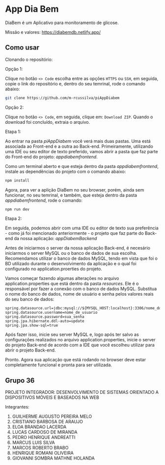 # App Dia Bem

DiaBem é um Aplicativo para monitoramento de glicose.

Missão e valores: https://diabemdb.netlify.app/

## Como usar

Clonando o repositório:

Opção 1:

Clique no botão `<> Code` escolha entre as opções `HTTPS` ou `SSH`, em seguida,
copie o link do repositório e, dentro do seu temrinal, rode o comando abaixo:

```bash
git clone https://github.com/m-rcussilva/piAppDiabem
```

Opção 2:

Clique no botão `<> Code`, em seguida, clique em: `Download ZIP`. Quando
o download foi concluído, extraia o arquivo.

Etapa 1:

Ao entrar na pasta _piAppDiabem_ você verá mais duas pastas. Uma está
associada ao Front-end e a outra ao Back-end. Primeiramente, utilizando uma IDE
ou seu editor de texto preferido, vamos abrir a pasta que faz parte do
Front-end do projeto: _appdiabemfrontend_.

Como um terminal aberto e que esteja dentro da pasta _appdiabemfrontend_,
instale as dependências do projeto com o comando abaixo:

```bash
npm install
```

Agora, para ver a aplição DiaBem no seu browser, porém, ainda sem funcionar, no
seu temrinal, e também, que esteja dentro da pasta _appdiabemfrontend_, rode
o comando:

```bash
npm run dev
```

Etapa 2:

Em seguida, podemos abrir com uma IDE ou editor de texto sua preferência - como
já foi mencionado anteriormente - o projeto que faz parte do Back-end da nossa
aplicação: _appDiabemBackend_

Antes de iniciarmos o server da nossa aplicação Back-end, é necesário
iniciarmos o server MySQL ou o banco de dados de sua escolha. Recomendamos
utilizar o banco de dados MySQL, tendo em vista que foi o BD utilizado durante
o desenvolvimento da aplicação e o qual foi configurado no
application.proerties do projeto.

Vamos começar fazendo algumas alterações no arquivo application.properties
que está dentro da pasta _resources_. Ele é o responsável por fazer a conexão
com o banco de dados MySQL. Substitua o nome do banco de dados, nome de usuário
e senha pelos valores reais do seu banco de dados:

```
spring.datasource.url=jdbc:mysql://${MYSQL_HOST:localhost}:3306/nome_do_banco_de_dados  
spring.datasource.username=nome_de_usuario  
spring.datasource.password=sua_senha  
spring.jpa.hibernate.ddl-auto=update  
spring.jpa.show-sql=true
```

Após fazer isso, inicie seu server MySQL e, logo após ter salvo as
configurações realizados no arquivo application.properties, inicie o server
do projeto Back-end de acordo com a IDE que você escolheu utilizar para abrir
o projeto Back-end.

Pronto. Agora sua aplicação que está rodando no browser deve estar completamente
funcional e pronta para ser utilizada.

## Grupo 36

PROJETO INTEGRADOR: DESENVOLVIMENTO DE SISTEMAS ORIENTADO A DISPOSITIVOS MÓVEIS
E BASEADOS NA WEB

Integrantes:

1. GUILHERME AUGUSTO PEREIRA MELO
2. CRISTIANO BARBOSA DE ARAUJO
3. ELOA BRANDAO LACERDA
4. LUCAS CARDOSO DE MIRANDA
5. PEDRO HENRIQUE ANDREATTI
6. MARCUS LUIS SILVA
7. MARCOS ROBERTO BRABO
8. HENRIQUE ROMANI OLIVEIRA
9. GIOVANNI SOMBRA MATHNE HOLANDA
